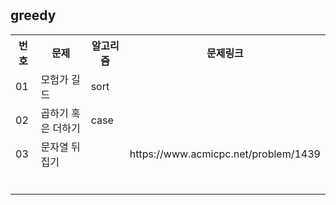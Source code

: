 <h1></h1>

<h2>greedy</h2>
<table>
    <tr>
        <th scope="col">번호</td>
        <th scope="col">문제</td>
        <th scope="col">알고리즘</td>
        <th scope="col">문제링크</td>
    </tr>
    <tr>
        <td>01</td>
        <td>모험가 길드</td>
        <td>sort</td>
        <td></td>
    </tr>
    <tr>
        <td>02</td>
        <td>곱하기 혹은 더하기</td>
        <td>case</td>
        <td></td>
    </tr>
    <tr>
        <td>03</td>
        <td>문자열 뒤집기</td>
        <td></td>
        <td>https://www.acmicpc.net/problem/1439</td>
    </tr>
    <tr>
        <td></td>
        <td></td>
        <td></td>
        <td></td>
    </tr>
    <tr>
        <td></td>
        <td></td>
        <td></td>
        <td></td>
    </tr>
    <tr>
        <td></td>
        <td></td>
        <td></td>
        <td></td>
    </tr>
    <tr>
        <td></td>
        <td></td>
        <td></td>
        <td></td>
    </tr>
    <tr>
        <td></td>
        <td></td>
        <td></td>
        <td></td>
    </tr>
    <tr>
        <td></td>
        <td></td>
        <td></td>
        <td></td>
    </tr>
</table>